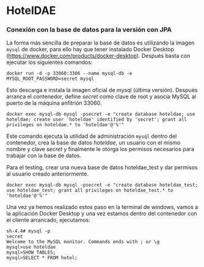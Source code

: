 # HotelDAE


### Conexión con la base de datos para la versión con JPA

La forma más sencilla de preparar la base de datos es utilizando la imagen
`mysql` de docker, para ello hay que tener instalado Docker Desktop
(https://www.docker.com/products/docker-desktop). Después basta con ejecutar
los siguientes comandos:

```
docker run -d -p 33060:3306 --name mysql-db -e MYSQL_ROOT_PASSWORD=secret mysql
```

Esto descarga e instala la imagen oficial de mysql (última versión).
Después arranca el contenedor, define _secret_ como clave de root y
asocia MySQL al puerto de la máquina anfitrión 33060.

```
docker exec mysql-db mysql -psecret -e "create database hoteldae; use hoteldae; create user 'hoteldae' identified by 'secret'; grant all privileges on hoteldae.* to 'hoteldae'@'%'"
```

Este comando ejecuta la utilidad de administración `mysql` dentro del contenedor,
crea la base de datos *hoteldae*, un usuario con el mismo nombre y clave _secret_
y finalmente le otorga los permisos necesarios para trabajar con la base
de datos.

Para el testing, crear una nueva base de datos hoteldae_test y dar permisos al usuario creado anteriormente.

```
docker exec mysql-db mysql -psecret -e "create database hoteldae_test; use hoteldae_test; grant all privileges on hoteldae_test.* to 'hoteldae'@'%'"
```

Una vez ya hemos realizado estos paso en la terminal de windows, vamos a la aplicación Docker Desktop y una vez estamos dentro del contenedor con el cliente arrancado, ejecutamos: 
```
sh-4.4# mysql -p 
secret
Welcome to the MySQL monitor. Commands ends with ; or \g
mysql>use hoteldae
mysql>SHOW TABLES;
mysql>SELECT * FROM hotel;
```


